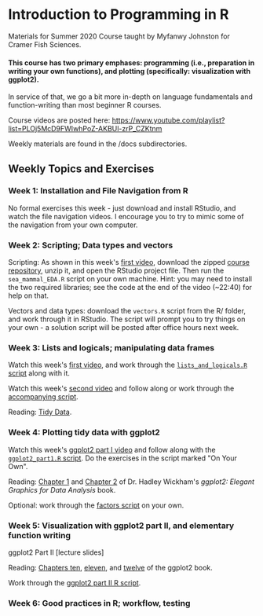 # Introduction to Programming in R

Materials for Summer 2020 Course taught by Myfanwy Johnston for Cramer Fish Sciences.

#### This course has two primary emphases: programming (i.e., preparation in writing your own functions), and plotting (specifically: visualization with ggplot2).

In service of that, we go a bit more in-depth on language fundamentals and function-writing than most beginner R courses.

Course videos are posted here: https://www.youtube.com/playlist?list=PLOj5McD9FWIwhPoZ-AKBUl-zrP_CZKtnm

Weekly materials are found in the /docs subdirectories.


## Weekly Topics and Exercises

### Week 1: Installation and File Navigation from R

No formal exercises this week - just download and install RStudio, and watch the file navigation videos.  I encourage you to try to mimic some of the navigation from your own computer.

### Week 2: Scripting; Data types and vectors

Scripting: As shown in this week's [first video](https://youtu.be/R8CvvIiuV0I), download the zipped [course repository](https://github.com/fishsciences/2020-R-Course), unzip it, and open the RStudio project file.  Then run the `sea_mammal_EDA.R` script on your own machine.  Hint: you may need to install the two required libraries; see the code at the end of the video (~22:40) for help on that.

Vectors and data types: download the `vectors.R` script from the R/ folder, and work through it in RStudio.  The script will prompt you to try things on your own - a solution script will be posted after office hours next week.


### Week 3: Lists and logicals; manipulating data frames

Watch this week's [first video](https://youtu.be/2ynMVYad2HI), and work through the [`lists_and_logicals.R` script](https://github.com/fishsciences/2020-R-Course/blob/8a12c753a34f36cc8c2a103f672a514b5c97f157/R/lists_and_logicals.R) along with it.

Watch this week's [second video](https://youtu.be/8X_ljnlcxtI) and follow along or work through the [accompanying script](https://github.com/fishsciences/2020-R-Course/blob/master/R/working_with_dataframes.R).

Reading: [Tidy Data](https://vita.had.co.nz/papers/tidy-data.pdf).

### Week 4: Plotting tidy data with ggplot2

Watch this week's [ggplot2 part I video](https://www.youtube.com/watch?v=Dq2g5qNsoiQ) and follow along with the [`ggplot2_part1.R` script](https://github.com/fishsciences/2020-R-Course/blob/master/R/ggplot2_part1.R).  Do the exercises in the script marked "On Your Own".

Reading: [Chapter 1](https://ggplot2-book.org/introduction.html) and [Chapter 2](https://ggplot2-book.org/getting-started.html) of Dr. Hadley Wickham's _ggplot2: Elegant Graphics for Data Analysis_ book.

Optional: work through the [factors script](https://github.com/fishsciences/2020-R-Course/blob/a9e54f5cf8aa173e67df34406b65ee51ede00fb1/R/factors.R) on your own.


### Week 5: Visualization with ggplot2 part II, and elementary function writing

ggplot2 Part II [lecture slides]

Reading: [Chapters ten](https://ggplot2-book.org/mastery.html), [eleven](https://ggplot2-book.org/layers.html), and [twelve](https://ggplot2-book.org/scales.html) of the ggplot2 book.

Work through the [ggplot2 part II R script](https://github.com/fishsciences/2020-R-Course/blob/master/R/ggplot2_part2.R).


### Week 6: Good practices in R; workflow, testing

